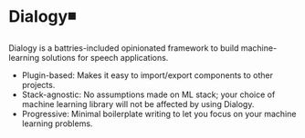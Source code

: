# Dialogy◾

Dialogy is a battries-included opinionated framework to build machine-learning solutions for speech applications. 

- Plugin-based: Makes it easy to import/export components to other projects.
- Stack-agnostic: No assumptions made on ML stack; your choice of machine learning library will not be affected by using Dialogy.
- Progressive: Minimal boilerplate writing to let you focus on your machine learning problems.
